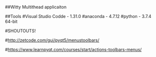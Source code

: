 ##Witty
Multithead applicaiton

##Tools
#Visual Studio Codde - 1.31.0
#anaconda            - 4.7.12
#python              - 3.7.4 64-bit

#SHOUTOUTS!

#http://zetcode.com/gui/pyqt5/menustoolbars/

#https://www.learnpyqt.com/courses/start/actions-toolbars-menus/